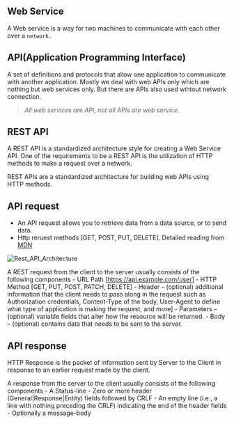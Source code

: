 
**Web Service** 
----------------

  A Web service is a way for two machines to communicate with each other over a `network.`
 
**API(Application Programming Interface)** 
-------------------------------------------

  A set of definitions and protocols that allow one application to communicate with another application.
  Mostly we deal with web APIs only which are nothing but web services only. But there are APIs also used wihtout network connection. 

> _All web services are API, not all APIs are web service._

**REST API** 
----------------

  A REST API is a standardized architecture style for creating a Web Service API. One of the requirements to be a REST API is 
  the utilization of HTTP methods to make a request over a network.
  
  REST APIs are a standardized architecture for building web APIs using HTTP methods.

**API request** 
----------------
  
  - An API request allows you to retrieve data from a data source, or to send data. 
  - Http reruest methods [GET, POST, PUT, DELETE]. Detailed reading from [MDN](https://developer.mozilla.org/en-US/docs/Web/HTTP/Methods) 
  

  ![Rest_API_Architecture](https://idratherbewritingmedia.com/images/api/restapi_www.svg)
  
  A REST request from the client to the server usually consists of the following components
    - URL Path [https://api.example.com/user]
    - HTTP Method [GET, PUT, POST, PATCH, DELETE]
    - Header – (optional) additional information that the client needs to pass along in the request such as Authorization credentials, Content-Type of the body, User-Agent to define what type of application is making the request, and more]
    - Parameters – (optional) variable fields that alter how the resource will be returned.
    - Body – (optional) contains data that needs to be sent to the server.
    
**API response** 
----------------

  HTTP Response is the packet of information sent by Server to the Client in response to an earlier request made by the client. 
  
   A response from the server to the client usually consists of the following components
    - A Status-line
    - Zero or more header (General|Response|Entity) fields followed by CRLF
    - An empty line (i.e., a line with nothing preceding the CRLF) indicating the end of the header fields
    - Optionally a message-body
    
  
  




  
